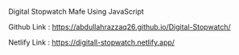 Digital Stopwatch Mafe Using JavaScript

Github Link : https://abdullahrazzaq26.github.io/Digital-Stopwatch/

Netlify Link : https://digitall-stopwatch.netlify.app/
